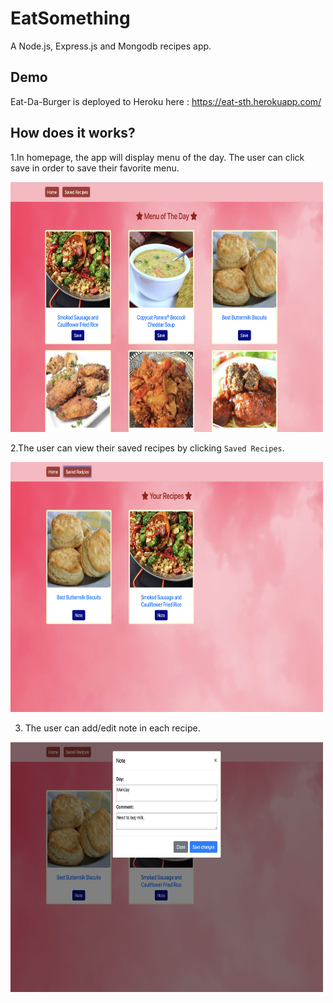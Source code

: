 # EatSomething
  A Node.js, Express.js and Mongodb recipes app.
  
## Demo
  Eat-Da-Burger is deployed to Heroku here : https://eat-sth.herokuapp.com/
  
## How does it works?

   1.In homepage, the app will display menu of the day. The user can click save in order to save their favorite menu.

   <img src="https://github.com/Pitchayarasm/EatSomething/blob/master/public/images/Screen%20Shot%202019-01-29%20at%209.39.10%20AM.png" width="500" height="400">
   
   
   2.The user can view their saved recipes by clicking `Saved Recipes`. 
   
   
   <img src="https://github.com/Pitchayarasm/EatSomething/blob/master/public/images/Screen%20Shot%202019-01-29%20at%209.39.25%20AM.png" width="500" height="400">
   
  
   3. The user can add/edit note in each recipe. 
  
   <img src="https://github.com/Pitchayarasm/EatSomething/blob/master/public/images/Screen%20Shot%202019-01-29%20at%209.39.43%20AM.png" width="500" height="400">
   
  
